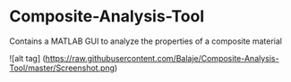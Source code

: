 # Composite-Analysis-Tool
Contains a MATLAB GUI to analyze the properties of a composite material

![alt tag] (https://raw.githubusercontent.com/Balaje/Composite-Analysis-Tool/master/Screenshot.png)

